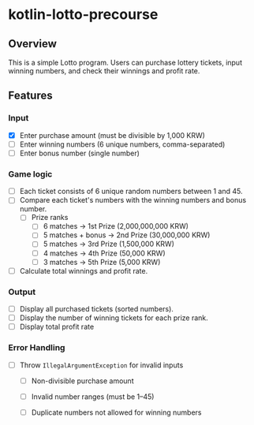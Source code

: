 # kotlin-lotto-precourse

## Overview
This is a simple Lotto program.
Users can purchase lottery tickets, input winning numbers, and check their winnings and profit rate.

## Features
### Input
- [x] Enter purchase amount (must be divisible by 1,000 KRW)
- [ ] Enter winning numbers (6 unique numbers, comma-separated)
- [ ] Enter bonus number (single number)

### Game logic
- [ ] Each ticket consists of 6 unique random numbers between 1 and 45.
- [ ] Compare each ticket's numbers with the winning numbers and bonus number.
  - [ ] Prize ranks
    - [ ] 6 matches → 1st Prize (2,000,000,000 KRW)
    - [ ] 5 matches + bonus → 2nd Prize (30,000,000 KRW)
    - [ ] 5 matches → 3rd Prize (1,500,000 KRW)
    - [ ] 4 matches → 4th Prize (50,000 KRW)
    - [ ] 3 matches → 5th Prize (5,000 KRW)
- [ ] Calculate total winnings and profit rate.

### Output
- [ ] Display all purchased tickets (sorted numbers).
- [ ] Display the number of winning tickets for each prize rank.
- [ ] Display total profit rate

### Error Handling
- [ ] Throw `IllegalArgumentException` for invalid inputs
  - [ ] Non-divisible purchase amount
  - [ ] Invalid number ranges (must be 1–45)
  - [ ] Duplicate numbers not allowed for winning numbers



